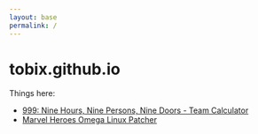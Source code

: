 ```yaml
---
layout: base
permalink: /
---
```


# tobix.github.io

Things here:

- [999: Nine Hours, Nine Persons, Nine Doors - Team Calculator](999/)
- [Marvel Heroes Omega Linux Patcher](mh-linux-patch/)

